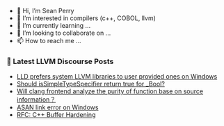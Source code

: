 - 👋 Hi, I’m Sean Perry
- 👀 I’m interested in compilers (c++, COBOL, llvm)
- 🌱 I’m currently learning ...
- 💞️ I’m looking to collaborate on ...
- 📫 How to reach me ...

<!---
s66perry/s66perry is a ✨ special ✨ repository because its `README.md` (this file) appears on your GitHub profile.
You can click the Preview link to take a look at your changes.
--->
### 📕 Latest LLVM Discourse Posts

<!-- DISCOURSE-LLVM:START -->
- [LLD prefers system LLVM libraries to user provided ones on Windows](https://discourse.llvm.org/t/lld-prefers-system-llvm-libraries-to-user-provided-ones-on-windows/76148#post_15)
- [Should isSimpleTypeSpecifier return true for _Bool?](https://discourse.llvm.org/t/should-issimpletypespecifier-return-true-for-bool/74873#post_8)
- [Will clang frontend analyze the purity of function base on source information？](https://discourse.llvm.org/t/will-clang-frontend-analyze-the-purity-of-function-base-on-source-information/76088#post_8)
- [ASAN link error on Windows](https://discourse.llvm.org/t/asan-link-error-on-windows/76193#post_1)
- [RFC: C++ Buffer Hardening](https://discourse.llvm.org/t/rfc-c-buffer-hardening/65734?page=6#post_101)
<!-- DISCOURSE-LLVM:END -->
